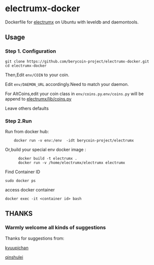 # electrumx-docker
Dockerfile for [electrumx](https://github.com/berycoin-project/electrumx) on Ubuntu with leveldb and daemontools.

## Usage
### Step 1. Configuration
```
git clone https://github.com/berycoin-project/electrumx-docker.git
cd electrumx-docker
```

Then,Edit `env/COIN` to your coin.

Edit `env/DAEMON_URL` accordingly.Need to match your daemon.

For AltCoins,edit your coin class in `env/coins.py`.`env/coins.py` will be append to [electrumx/lib/coins.py](https://github.com/berycoin-project/electrumx/blob/master/lib/coins.py)

Leave others defaults

### Step 2.Run
Run from docker hub:
```shell
    docker run -v env:/env  -idt berycoin-project/electrumx
```

Or,build your special env docker image :
```shell
      docker build -t electrumx .
      docker run -v /home/electrumx/electrumx electrumx
```

Find Container ID
```
sudo docker ps
```

access docker container
```
docker exec -it <container id> bash
```

## THANKS

### Warmly welcome all kinds of suggestions

Thanks for suggestions from:

[kyuupichan](https://github.com/kyuupichan/electrumx)

[qinshulei](https://github.com/qinshulei)


